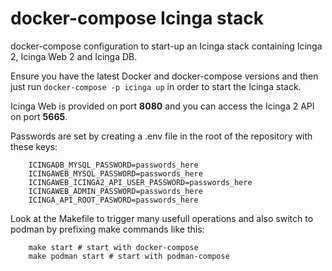 # docker-compose Icinga stack

docker-compose configuration to start-up an Icinga stack containing
Icinga 2, Icinga Web 2 and Icinga DB.

Ensure you have the latest Docker and docker-compose versions and
then just run `docker-compose -p icinga up` in order to start the Icinga stack.

Icinga Web is provided on port **8080** and you can access the Icinga 2 API on port **5665**.

Passwords are set by creating a .env file in the root of the repository with these keys:

        ICINGADB_MYSQL_PASSWORD=passwords_here
        ICINGAWEB_MYSQL_PASSWORD=passwords_here
        ICINGAWEB_ICINGA2_API_USER_PASSWORD=passwords_here
        ICINGAWEB_ADMIN_PASSWORD=passwords_here
        ICINGA_API_ROOT_PASWORD=passwords_here

Look at the Makefile to trigger many usefull operations and also switch to podman by prefixing make commands like this:

        make start # start with docker-compose
        make podman start # start with podman-compose
